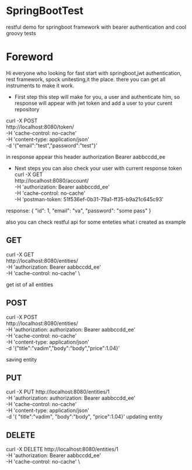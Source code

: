 # SpringBootTest
restful demo for springboot framework with bearer authentication and cool groovy tests


# Foreword
Hi everyone who looking for fast start with springboot,jwt authentication, rest framework, spock unitesting,it the place.
there you can get all instruments to make it work.

* First step
this step will make for you, a user and authenticate him, so response will appear with jwt token
and add a user to your curent repository

curl -X POST \
  http://localhost:8080/token/ \
  -H 'cache-control: no-cache' \
  -H 'content-type: application/json' \
  -d '{"email":"test","password":"test"}'
  
 in response appear this header
 authorization Bearer aabbccdd_ee
 
 * Next steps
 you can also check your user with current response token
 curl -X GET \
  http://localhost:8080/account/ \
  -H 'authorization: Bearer aabbccdd_ee' \
  -H 'cache-control: no-cache' \
  -H 'postman-token: 51f536ef-0b31-79a1-ff35-b9a21c645c93'
  
  response:
  {
    "id": 1,
    "email": "va",
    "password": "some pass"
}

also you can check 
restful api for some enteties what i created as example

## GET
curl -X GET \
  http://localhost:8080/entities/ \
  -H 'authorization: Bearer aabbccdd_ee' \
  -H 'cache-control: no-cache' \
  
  get ist of all entities
  
  ## POST
  curl -X POST \
  http://localhost:8080/entities/ \
  -H 'authorization: authorization: Bearer aabbccdd_ee' \
  -H 'cache-control: no-cache' \
  -H 'content-type: application/json' \
  -d '{"title":"vadim","body":"body","price":1.04}'

  saving entity

   ## PUT
  curl -X PUT
  http://localhost:8080/entities/1\
  -H 'authorization: authorization: Bearer aabbccdd_ee' \
  -H 'cache-control: no-cache' \
  -H 'content-type: application/json' \
  -d '{
"title":"vadim",
"body":"body",
"price":1.04}'
updating entity
  
  ## DELETE
curl -X DELETE
  http://localhost:8080/entities/1\
  -H 'authorization: Bearer aabbccdd_ee' \
  -H 'cache-control: no-cache' \
  

